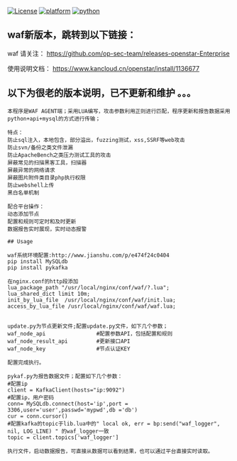 [![License](https://img.shields.io/:license-gpl3-blue.svg)](https://www.gnu.org/licenses/gpl-3.0.html)
[![platform](https://img.shields.io/badge/platform-osx%2Flinux%2Fwindows-green.svg)](https://github.com/Canbing007/sec-portscan-agent)
[![python](https://img.shields.io/badge/python-2.7-blue.svg)](https://www.python.org/downloads/)

## waf新版本，跳转到以下链接：

waf 请关注： 
https://github.com/op-sec-team/releases-openstar-Enterprise

使用说明文档：
https://www.kancloud.cn/openstar/install/1136677



## 以下为很老的版本说明，已不更新和维护 。。。
```
本程序是WAF AGENT端；采用LUA编写，攻击参数利用正则进行匹配，程序更新和报告数据采用python+api+mysql的方式进行传输；   

特点：   
防止sql注入，本地包含，部分溢出，fuzzing测试，xss,SSRF等web攻击      
防止svn/备份之类文件泄漏       
防止ApacheBench之类压力测试工具的攻击      
屏蔽常见的扫描黑客工具，扫描器      
屏蔽异常的网络请求            
屏蔽图片附件类目录php执行权限                
防止webshell上传          
黑白名单机制    

配合平台操作：   
动态添加节点  
配置和规则可定时和及时更新    
数据报告实时展现，实时动态报警    

## Usage

waf系统环境配置:http://www.jianshu.com/p/e474f24c0404 
pip install MySQLdb
pip install pykafka

在nginx.conf的http段添加     
lua_package_path "/usr/local/nginx/conf/waf/?.lua";
lua_shared_dict limit 10m;
init_by_lua_file  /usr/local/nginx/conf/waf/init.lua; 
access_by_lua_file /usr/local/nginx/conf/waf/waf.lua;


update.py为节点更新文件;配置update.py文件，如下几个参数；    
waf_node_api      			#配置参数API，包括配置和规则
waf_node_result_api			#更新接口API
waf_node_key				#节点认证KEY

配置完成执行。    

pykaf.py为报告数据文件；配置如下几个参数：    
#配置ip
client = KafkaClient(hosts="ip:9092")   
#配置ip，用户密码
conn= MySQLdb.connect(host='ip',port = 3306,user='user',passwd='mypwd',db ='db')
cur = conn.cursor()
#配置kafka的topic于lib.lua中的" local ok, err = bp:send("waf_logger", nil, LOG_LINE) " 的waf_logger一致
topic = client.topics['waf_logger']

执行文件，启动数据报告，可直接从数据可以看到结果，也可以通过平台直接实时读取。
```
